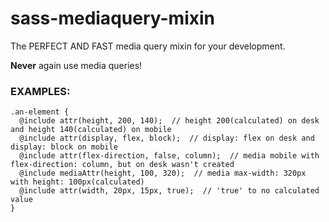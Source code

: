 # sass-mediaquery-mixin
The PERFECT AND FAST media query mixin for your development.

**Never** again use media queries!



### EXAMPLES:

```
.an-element {
  @include attr(height, 200, 140);  // height 200(calculated) on desk and height 140(calculated) on mobile
  @include attr(display, flex, block);  // display: flex on desk and display: block on mobile
  @include attr(flex-direction, false, column);  // media mobile with flex-direction: column, but on desk wasn't created
  @include mediaAttr(height, 100, 320);  // media max-width: 320px with height: 100px(calculated)
  @include attr(width, 20px, 15px, true);  // 'true' to no calculated value
}
```